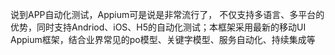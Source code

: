 说到APP自动化测试，Appium可是说是非常流行了， 不仅支持多语言、多平台的优势，同时支持Andriod、iOS、H5的自动化测试；本框架采用最新的移动UI Appium框架，结合业界常见的po模型、关键字模型、服务自动化、持续集成等
